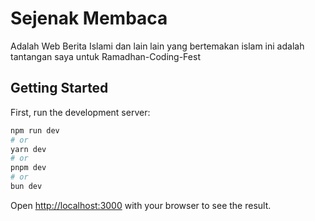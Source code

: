 
# Sejenak Membaca

Adalah Web Berita Islami dan lain lain yang bertemakan islam ini adalah tantangan saya untuk Ramadhan-Coding-Fest

## Getting Started

First, run the development server:

```bash
npm run dev
# or
yarn dev
# or
pnpm dev
# or
bun dev
```

Open [http://localhost:3000](http://localhost:3000) with your browser to see the result.
